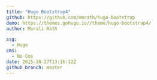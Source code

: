 ```yaml
---
title: "Hugo Bootstrap4"
github: https://github.com/mmrath/hugo-bootstrap
demo: https://themes.gohugo.io//theme/hugo-bootstrap4/
author: Murali Rath

ssg:
  - Hugo
cms:
  - No Cms
date: 2015-10-27T13:16:12Z
github_branch: master
---
```

